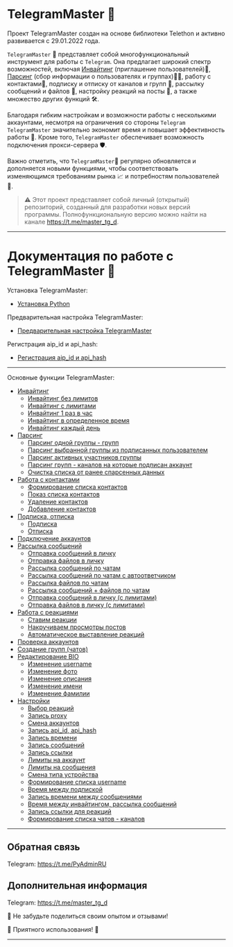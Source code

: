 # TelegramMaster 🚀
Проект TelegramMaster создан на основе библиотеки Telethon и активно развивается с 29.01.2022 года.

`TelegramMaster` 🤖 представляет собой многофункциональный инструмент для работы с `Telegram`. Она предлагает широкий спектр возможностей, включая [Инвайтинг](docs/Инвайтинг/Инвайтинг.md) (приглашение пользователей)💌, [Парсинг](docs/Парсинг/Парсинг.md) (сбор информации о пользователях и группах)🕵️‍♂️, работу с контактами📇, подписку и отписку от каналов и групп 🔔, рассылку сообщений и файлов 📨, настройку реакций на посты 🧐, а также множество других функций 🛠️.

Благодаря гибким настройкам и возможности работы с несколькими аккаунтами, несмотря на ограничения со стороны `Telegram` `TelegramMaster` значительно экономит время и повышает эффективность работы 💼. Кроме того, `TelegramMaster` обеспечивает возможность подключения прокси-сервера 🛡️.

Важно отметить, что `TelegramMaster`🚀 регулярно обновляется и дополняется новыми функциями, чтобы соответствовать изменяющимся требованиям рынка 📈 и потребностям пользователей 🤝.

> ⚠️ Этот проект представляет собой личный (открытый) репозиторий, созданный для разработки новых версий программы. Полнофункциональную 
версию можно найти на канале https://t.me/master_tg_d.

<hr align="center"/>

# Документация по работе с TelegramMaster 🚀

Установка TelegramMaster:
- [Установка Python](docs/Настройки_и_конфигурация/Установка_Python_(обновление_pip).md)

Предварительная настройка TelegramMaster:
- [Предварительная настройка TelegramMaster](docs/Настройки_и_конфигурация/Предварительная_настройка_программы_(установка_программы_по_умолчанию).md)

Регистрация aip_id и api_hash:
- [Регистрация aip_id и api_hash](docs/Настройки_и_конфигурация/Регистрация_api_id_api_hash.md)

<hr align="center"/>
Основные функции TelegramMaster:

- [Инвайтинг](docs/Инвайтинг/Инвайтинг.md)
  - [Инвайтинг без лимитов](docs/Инвайтинг/Инвайтинг_без_лимитов.md)
  - [Инвайтинг с лимитами](docs/Инвайтинг/Инвайтинг_с_лимитами.md)
  - [Инвайтинг 1 раз в час](docs/Инвайтинг/Инвайтинг_1_раз_в_час.md)
  - [Инвайтинг в определенное время](docs/Инвайтинг/Инвайтинг_в_определенное_время.md)
  - [Инвайтинг каждый день](docs/Инвайтинг/Инвайтинг_каждый_день.md)
- [Парсинг](docs/Парсинг/Парсинг.md)
  - [Парсинг одной группы - групп](docs/Парсинг/Парсинг_одной_группы_групп.md)
  - [Парсинг выбранной группы из подписанных пользователем](docs/Парсинг/Парсинг_выбранной_группы_из_подписанных_пользователем.md)
  - [Парсинг активных участников группы](docs/Парсинг/Парсинг_активных_участников_группы.md)
  - [Парсинг групп - каналов на которые подписан аккаунт](docs/Парсинг/Парсинг_групп_каналов_на_которые_подписан_аккаунт.md)
  - [Очистка списка от ранее спарсенных данных](docs/Парсинг/Очистка_списка_от_ранее_спарсенных_данных.md)
- [Работа с контактами](docs/Работа_с_контактами/Работа_с_контактами.md)
  - [Формирование списка контактов](docs/Работа_с_контактами/Формирование_списка_контактов.md)
  - [Показ списка контактов](docs/Работа_с_контактами/Показ_списка_контактов.md)
  - [Удаление контактов](docs/Работа_с_контактами/Удаление_контактов.md)
  - [Добавление контактов](docs/Работа_с_контактами/Добавление_контактов.md)
- [Подписка, отписка](docs/Подписка_отписка/Подписка_отписка.md)
  - [Подписка](docs/Подписка_отписка/Подписка.md)
  - [Отписка](docs/Подписка_отписка/Отписка.md)
- [Подключение аккаунтов](docs/Подключение_аккаунтов/Подключение_аккаунтов.md)
- [Рассылка сообщений](docs/Рассылка_сообщений/Рассылка_сообщений.md)
  - [Отправка сообщений в личку](docs/Рассылка_сообщений/Отправка_сообщений_в_личку.md)
  - [Отправка файлов в личку](docs/Рассылка_сообщений/Отправка_файлов_в_личку.md)
  - [Рассылка сообщений по чатам](docs/Рассылка_сообщений/Рассылка_сообщений_по_чатам.md)
  - [Рассылка сообщений по чатам с автоответчиком](docs/Рассылка_сообщений/Рассылка_сообщений_по_чатам_с_автоответчиком.md)
  - [Рассылка файлов по чатам](docs/Рассылка_сообщений/Рассылка_файлов_по_чатам.md)
  - [Рассылка сообщений + файлов по чатам](docs/Рассылка_сообщений/Рассылка_сообщений_+_файлов_по_чатам.md)
  - [Отправка сообщений в личку (с лимитами)](docs/Рассылка_сообщений/Отправка_сообщений_в_личку_(с_лимитами).md)
  - [Отправка файлов в личку (с лимитами)](docs/Рассылка_сообщений/Отправка_файлов_в_личку_(с_лимитами).md)
- [Работа с реакциями](docs/Работа_с_реакциями/Работа_с_реакциями.md)
  - [Ставим реакции](docs/Работа_с_реакциями/Ставим_реакции.md)
  - [Накручиваем просмотры постов](docs/Работа_с_реакциями/Накручиваем_просмотры_постов.md)
  - [Автоматическое выставление реакций](docs/Работа_с_реакциями/Автоматическое_выставление_реакций.md)
- [Проверка аккаунтов](docs/Проверка_аккаунтов/Проверка_аккаунтов.md)
- [Создание групп (чатов)](docs/Создание_групп_(чатов)/Создание_групп_(чатов).md)
- [Редактирование BIO](docs/Редактирование_BIO/Редактирование_BIO.md)
  - [Изменение username](docs/Редактирование_BIO/Изменение_username.md)
  - [Изменение фото](docs/Редактирование_BIO/Изменение_фото.md)
  - [Изменение описания](docs/Редактирование_BIO/Изменение_описания.md)
  - [Изменение имени](docs/Редактирование_BIO/Изменение_имени.md)
  - [Изменение фамилии](docs/Редактирование_BIO/Изменение_фамилии.md)
- [Настройки](docs/Настройки/Настройки.md)
  - [Выбор реакций](docs/Настройки/Выбор_реакций.md)
  - [Запись proxy](docs/Настройки/Запись_proxy.md)
  - [Смена аккаунтов](docs/Настройки/Смена_аккаунтов.md)
  - [Запись api_id, api_hash](docs/Настройки/Запись_api_id_api_hash.md)
  - [Запись времени](docs/Настройки/Запись_времени.md)
  - [Запись сообщений](docs/Настройки/Запись_сообщений.md)
  - [Запись ссылки](docs/Настройки/Запись_ссылки.md)
  - [Лимиты на аккаунт](docs/Настройки/Лимиты_на_аккаунт.md)
  - [Лимиты на сообщения](docs/Настройки/Лимиты_на_сообщения.md)
  - [Смена типа устройства](docs/Настройки/Смена_типа_устройства.md)
  - [Формирование списка username](docs/Настройки/Формирование_списка_username.md)
  - [Время между подпиской](docs/Настройки/Время_между_подпиской.md)
  - [Запись времени между сообщениями](docs/Настройки/Запись_времени_между_сообщениями.md)
  - [Время между инвайтингом, рассылка сообщений](docs/Настройки/Время_между_инвайтингом_рассылка_сообщений.md)
  - [Запись ссылки для реакций](docs/Настройки/Запись_ссылки_для_реакций.md)
  - [Формирование списка чатов - каналов](docs/Настройки/Формирование_списка_чатов_каналов.md)

<hr align="center"/>

## Обратная связь

Telegram: https://t.me/PyAdminRU

## Дополнительная информация

Telegram: https://t.me/master_tg_d

📣 Не забудьте поделиться своим опытом и отзывами!

🚀 Приятного использования! 🚀

<hr align="center"/>